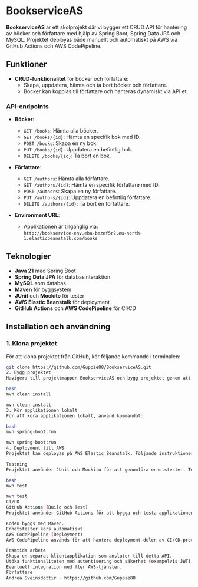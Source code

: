 # BookserviceAS

**BookserviceAS** är ett skolprojekt där vi bygger ett CRUD API för hantering av böcker och författare med hjälp av Spring Boot, Spring Data JPA och MySQL. Projektet deployas både manuellt och automatiskt på AWS via GitHub Actions och AWS CodePipeline.

## Funktioner

- **CRUD-funktionalitet** för böcker och författare:
    - Skapa, uppdatera, hämta och ta bort böcker och författare.
    - Böcker kan kopplas till författare och hanteras dynamiskt via API:et.

### API-endpoints

- **Böcker**:
    - `GET /books`: Hämta alla böcker.
    - `GET /books/{id}`: Hämta en specifik bok med ID.
    - `POST /books`: Skapa en ny bok.
    - `PUT /books/{id}`: Uppdatera en befintlig bok.
    - `DELETE /books/{id}`: Ta bort en bok.

- **Författare**:
    - `GET /authors`: Hämta alla författare.
    - `GET /authors/{id}`: Hämta en specifik författare med ID.
    - `POST /authors`: Skapa en ny författare.
    - `PUT /authors/{id}`: Uppdatera en befintlig författare.
    - `DELETE /authors/{id}`: Ta bort en författare.

- **Environment URL**:
    - Applikationen är tillgänglig via:  
      `http://bookservice-env.eba-bezef5r2.eu-north-1.elasticbeanstalk.com/books`

## Teknologier

- **Java 21** med Spring Boot
- **Spring Data JPA** för databasinteraktion
- **MySQL** som databas
- **Maven** för byggsystem
- **JUnit** och **Mockito** för tester
- **AWS Elastic Beanstalk** för deployment
- **GitHub Actions** och **AWS CodePipeline** för CI/CD

## Installation och användning

### 1. Klona projektet
För att klona projektet från GitHub, kör följande kommando i terminalen:
   ```bash
   git clone https://github.com/Guppie88/BookserviceAS.git
2. Bygg projektet
Navigera till projektmappen BookserviceAS och bygg projektet genom att köra följande kommando:

bash
mvn clean install

mvn clean install
3. Kör applikationen lokalt
För att köra applikationen lokalt, använd kommandot:

bash
mvn spring-boot:run

mvn spring-boot:run
4. Deployment till AWS
Projektet kan deployas på AWS Elastic Beanstalk. Följande instruktioner hjälper dig att koppla applikationen till en MySQL-databas på AWS RDS via miljövariabler.

Testning
Projektet använder JUnit och Mockito för att genomföra enhetstester. Tester körs automatiskt genom GitHub Actions, men du kan också köra dem lokalt med följande kommando:

bash
mvn test

mvn test
CI/CD
GitHub Actions (Build och Test)
Projektet använder GitHub Actions för att bygga och testa applikationen automatiskt. Vid varje push eller pull request till main körs följande process:

Koden byggs med Maven.
Enhetstester körs automatiskt.
AWS CodePipeline (Deployment)
AWS CodePipeline används för att hantera deployment-delen av CI/CD-processen. När en ändring pushas till GitHub, byggs applikationen automatiskt och deployas till AWS Elastic Beanstalk via CodePipeline.

Framtida arbete
Skapa en separat klientapplikation som ansluter till detta API.
Utöka funktionaliteten med autentisering och säkerhet (exempelvis JWT).
Eventuell integration med fler AWS-tjänster.
Författare
Andrea Sveinsdottir - https://github.com/Guppie88
